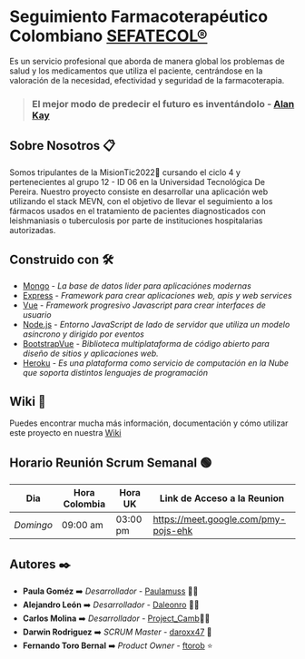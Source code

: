 
# Seguimiento Farmacoterapéutico Colombiano [SEFATECOL®](https://sefatecol-dev.herokuapp.com/) 
Es un servicio profesional que aborda de manera global los problemas de salud y los medicamentos que utiliza el paciente, centrándose en la valoración de la necesidad, efectividad y seguridad de la farmacoterapia.

> ### El mejor modo de predecir el futuro es inventándolo - [Alan Kay](https://es.wikipedia.org/wiki/Alan_Kay)

## Sobre Nosotros 📋
Somos tripulantes de la MisionTic2022🚀 cursando el ciclo 4 y pertenecientes al grupo 12 - ID 06 en la Universidad Tecnológica De Pereira. Nuestro proyecto consiste en desarrollar una aplicación web utilizando el stack MEVN, con el objetivo de llevar el seguimiento a los fármacos usados en el tratamiento de pacientes diagnosticados con leishmaniasis o tuberculosis por parte de instituciones hospitalarias autorizadas.

## Construido con 🛠️
* [Mongo](https://www.mongodb.com/es) - _La base de datos lider para aplicaciónes modernas_
* [Express](http://expressjs.com/) - _Framework para crear aplicaciones web, apis y web services_
* [Vue](https://vuejs.org/) - _Framework progresivo Javascript para crear interfaces de usuario_
* [Node.js](https://nodejs.org/en/) -  _Entorno JavaScript de lado de servidor que utiliza un modelo asíncrono y dirigido por eventos_
* [BootstrapVue](https://bootstrap-vue.org/) - _Biblioteca multiplataforma de código abierto para diseño de sitios y aplicaciones web._
* [Heroku](https://id.heroku.com/login) - _Es una plataforma como servicio de computación en la Nube que soporta distintos lenguajes de programación_

## Wiki 📖
Puedes encontrar mucha más información, documentación y cómo utilizar este proyecto en nuestra [Wiki](https://github.com/sefatecol/SFTLeishmaniasis/wiki)

## Horario Reunión Scrum Semanal 🟢
**Dia** | **Hora Colombia** | **Hora UK** | **Link de Acceso a la Reunion** 
------- | ----------------- | ----------- | -------------------------------
_Domingo_ | 09:00 am | 03:00 pm | https://meet.google.com/pmy-pojs-ehk

## Autores ✒️
- **Paula Goméz** :arrow_right: *Desarrollador* - [Paulamuss](https://github.com/Paulamuss) 👩‍💻 
- **Alejandro León** :arrow_right: *Desarrollador* - [Daleonro](https://github.com/Daleonro) 👨‍💻
- **Carlos Molina** :arrow_right: *Desarrollador* - [Project_Camb](https://github.com/Project-Camb)👨‍💻
- **Darwin Rodriguez** :arrow_right: *SCRUM Master* - [daroxx47](https://github.com/darox47) 🔩
- **Fernando Toro Bernal** :arrow_right: *Product Owner* - [ftorob](https://github.com/ftorob) :star:
